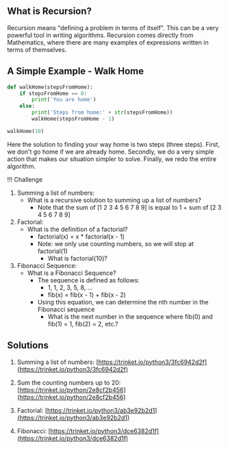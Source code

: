 
## What is Recursion?

Recursion means "defining a problem in terms of itself". This can be a very powerful tool in writing algorithms. Recursion comes directly from Mathematics, where there are many examples of expressions written in terms of themselves.

## A Simple Example - Walk Home

```python
def walkHome(stepsFromHome):
    if stepsFromHome == 0:
        print('You are home')
    else:
        print('Steps from home:' + str(stepsFromHome))
        walkHome(stepsFromHome - 1)

walkHome(10)
```

Here the solution to finding your way home is two steps (three steps). First, we don't go home if we are already home. Secondly, we do a very simple action that makes our situation simpler to solve. Finally, we redo the entire algorithm.

!!! Challenge
1. Summing a list of numbers:
    - What is a recursive solution to summing up a list of numbers?
        - Note that the sum of [1 2 3 4 5 6 7 8 9] is equal to 1 + sum of [2 3 4 5 6 7 8 9]
1. Factorial:
    - What is the definition of a factorial?
        - factorial(x) = x * factorial(x - 1)
        - Note: we only use counting numbers, so we will stop at factorial(1)
            - What is factorial(10)?
1. Fibonacci Sequence:
    - What is a Fibonacci Sequence?
        - The sequence is defined as follows:
            - 1, 1, 2, 3, 5, 8, ...
            - fib(x) = fib(x - 1) + fib(x - 2)
        - Using this equation, we can determine the nth number in the Fibonacci sequence
            - What is the next number in the sequence where fib(0) and fib(1) = 1, fib(2) = 2, etc.?

## Solutions

 1. Summing a list of numbers: [https://trinket.io/python3/3fc6942d2f](https://trinket.io/python3/3fc6942d2f)

 1. Sum the counting numbers up to 20: [https://trinket.io/python/2e8cf2b456](https://trinket.io/python/2e8cf2b456)

 1. Factorial: [https://trinket.io/python3/ab3e92b2d1](https://trinket.io/python3/ab3e92b2d1)

 1. Fibonacci: [https://trinket.io/python3/dce6382d1f](https://trinket.io/python3/dce6382d1f)         
